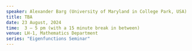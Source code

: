 ```yaml
---
speaker: Alexander Barg (University of Maryland in College Park, USA)
title: TBA
date: 23 August, 2024
time:  3 – 5 pm (with a 15 minute break in between)
venue: LH-1, Mathematics Department
series: "Eigenfunctions Seminar"
---
```


